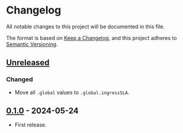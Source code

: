 # Changelog

All notable changes to this project will be documented in this file.

The format is based on [Keep a Changelog](https://keepachangelog.com/en/1.0.0/),
and this project adheres to [Semantic Versioning](https://semver.org/spec/v2.0.0.html).

## [Unreleased]

### Changed

- Move all `.global` values to `.global.ingressSLA`.

## [0.1.0] - 2024-05-24

- First release.

[Unreleased]: https://github.com/giantswarm/ingress-sla-app/compare/v0.1.0...HEAD
[0.1.0]: https://github.com/giantswarm/ingress-sla-app/releases/tag/v0.1.0
